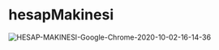 # hesapMakinesi


![HESAP-MAKINESI-Google-Chrome-2020-10-02-16-14-36](https://user-images.githubusercontent.com/61845577/94927353-caf6aa00-04ca-11eb-96d4-11873bac6e76.gif)

